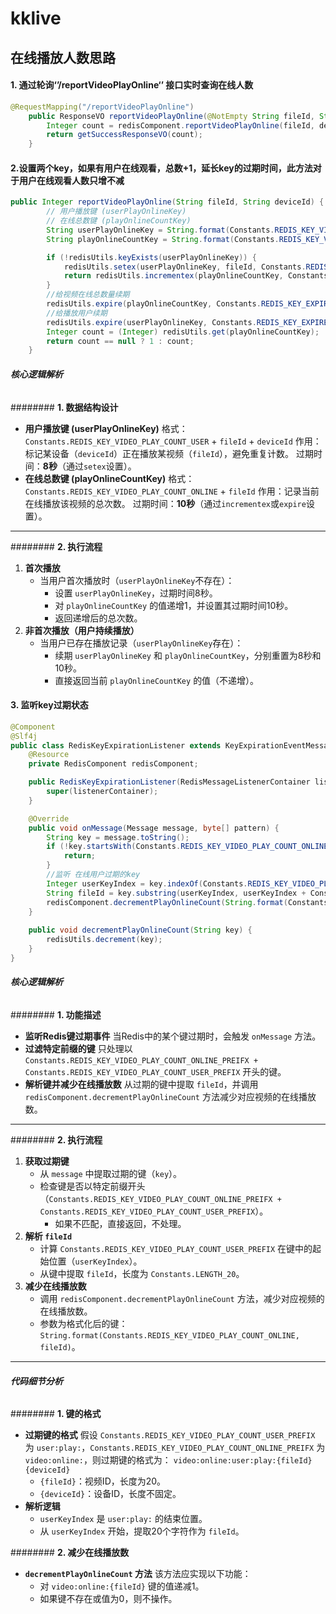 # kklive


## 在线播放人数思路

#### 1. 通过轮询‘’/reportVideoPlayOnline‘’ 接口实时查询在线人数

```java
@RequestMapping("/reportVideoPlayOnline")
    public ResponseVO reportVideoPlayOnline(@NotEmpty String fileId, String deviceId) {
        Integer count = redisComponent.reportVideoPlayOnline(fileId, deviceId);
        return getSuccessResponseVO(count);
    }
```

####  2.设置两个key，如果有用户在线观看，总数+1，延长key的过期时间，此方法对于用户在线观看人数只增不减

```java
public Integer reportVideoPlayOnline(String fileId, String deviceId) {
        // 用户播放键 (userPlayOnlineKey)
        // 在线总数键 (playOnlineCountKey)
        String userPlayOnlineKey = String.format(Constants.REDIS_KEY_VIDEO_PLAY_COUNT_USER, fileId, deviceId);
        String playOnlineCountKey = String.format(Constants.REDIS_KEY_VIDEO_PLAY_COUNT_ONLINE, fileId);

        if (!redisUtils.keyExists(userPlayOnlineKey)) {
            redisUtils.setex(userPlayOnlineKey, fileId, Constants.REDIS_KEY_EXPIRES_ONE_SECONDS * 8);
            return redisUtils.incrementex(playOnlineCountKey, Constants.REDIS_KEY_EXPIRES_ONE_SECONDS * 10).intValue();
        }
        //给视频在线总数量续期
        redisUtils.expire(playOnlineCountKey, Constants.REDIS_KEY_EXPIRES_ONE_SECONDS * 10);
        //给播放用户续期
        redisUtils.expire(userPlayOnlineKey, Constants.REDIS_KEY_EXPIRES_ONE_SECONDS * 8);
        Integer count = (Integer) redisUtils.get(playOnlineCountKey);
        return count == null ? 1 : count;
    }
```

###### **核心逻辑解析**

######## **1. 数据结构设计**

- **用户播放键 (userPlayOnlineKey)**
	格式：`Constants.REDIS_KEY_VIDEO_PLAY_COUNT_USER` + `fileId` + `deviceId`
	作用：标记某设备（`deviceId`）正在播放某视频（`fileId`），避免重复计数。
	过期时间：**8秒**（通过`setex`设置）。
- **在线总数键 (playOnlineCountKey)**
	格式：`Constants.REDIS_KEY_VIDEO_PLAY_COUNT_ONLINE` + `fileId`
	作用：记录当前在线播放该视频的总次数。
	过期时间：**10秒**（通过`incrementex`或`expire`设置）。

------

######## **2. 执行流程**

1. **首次播放**
	- 当用户首次播放时（`userPlayOnlineKey`不存在）：
		- 设置 `userPlayOnlineKey`，过期时间8秒。
		- 对 `playOnlineCountKey` 的值递增1，并设置其过期时间10秒。
		- 返回递增后的总次数。
2. **非首次播放（用户持续播放）**
	- 当用户已存在播放记录（`userPlayOnlineKey`存在）：
		- 续期 `userPlayOnlineKey` 和 `playOnlineCountKey`，分别重置为8秒和10秒。
		- 直接返回当前 `playOnlineCountKey` 的值（不递增）。



#### 3. 监听key过期状态

```java
@Component
@Slf4j
public class RedisKeyExpirationListener extends KeyExpirationEventMessageListener {
    @Resource
    private RedisComponent redisComponent;

    public RedisKeyExpirationListener(RedisMessageListenerContainer listenerContainer) {
        super(listenerContainer);
    }

    @Override
    public void onMessage(Message message, byte[] pattern) {
        String key = message.toString();
        if (!key.startsWith(Constants.REDIS_KEY_VIDEO_PLAY_COUNT_ONLINE_PREIFX + Constants.REDIS_KEY_VIDEO_PLAY_COUNT_USER_PREFIX)) {
            return;
        }
        //监听 在线用户过期的key
        Integer userKeyIndex = key.indexOf(Constants.REDIS_KEY_VIDEO_PLAY_COUNT_USER_PREFIX) + Constants.REDIS_KEY_VIDEO_PLAY_COUNT_USER_PREFIX.length();
        String fileId = key.substring(userKeyIndex, userKeyIndex + Constants.LENGTH_20);
        redisComponent.decrementPlayOnlineCount(String.format(Constants.REDIS_KEY_VIDEO_PLAY_COUNT_ONLINE, fileId));
    }
    
    public void decrementPlayOnlineCount(String key) {
        redisUtils.decrement(key);
    }
}
```

###### **核心逻辑解析**

######## **1. 功能描述**

- **监听Redis键过期事件**
	当Redis中的某个键过期时，会触发 `onMessage` 方法。
- **过滤特定前缀的键**
	只处理以 `Constants.REDIS_KEY_VIDEO_PLAY_COUNT_ONLINE_PREIFX + Constants.REDIS_KEY_VIDEO_PLAY_COUNT_USER_PREFIX` 开头的键。
- **解析键并减少在线播放数**
	从过期的键中提取 `fileId`，并调用 `redisComponent.decrementPlayOnlineCount` 方法减少对应视频的在线播放数。

------

######## **2. 执行流程**

1. **获取过期键**
	- 从 `message` 中提取过期的键（`key`）。
	- 检查键是否以特定前缀开头（`Constants.REDIS_KEY_VIDEO_PLAY_COUNT_ONLINE_PREIFX + Constants.REDIS_KEY_VIDEO_PLAY_COUNT_USER_PREFIX`）。
		- 如果不匹配，直接返回，不处理。
2. **解析 `fileId`**
	- 计算 `Constants.REDIS_KEY_VIDEO_PLAY_COUNT_USER_PREFIX` 在键中的起始位置（`userKeyIndex`）。
	- 从键中提取 `fileId`，长度为 `Constants.LENGTH_20`。
3. **减少在线播放数**
	- 调用 `redisComponent.decrementPlayOnlineCount` 方法，减少对应视频的在线播放数。
	- 参数为格式化后的键：`String.format(Constants.REDIS_KEY_VIDEO_PLAY_COUNT_ONLINE, fileId)`。

------

###### **代码细节分析**

######## **1. 键的格式**

- **过期键的格式**
	假设 `Constants.REDIS_KEY_VIDEO_PLAY_COUNT_USER_PREFIX` 为 `user:play:`，`Constants.REDIS_KEY_VIDEO_PLAY_COUNT_ONLINE_PREIFX` 为 `video:online:`，则过期键的格式为：
	`video:online:user:play:{fileId}{deviceId}`
	- `{fileId}`：视频ID，长度为20。
	- `{deviceId}`：设备ID，长度不固定。
- **解析逻辑**
	- `userKeyIndex` 是 `user:play:` 的结束位置。
	- 从 `userKeyIndex` 开始，提取20个字符作为 `fileId`。

######## **2. 减少在线播放数**

- **`decrementPlayOnlineCount` 方法**
	该方法应实现以下功能：
	- 对 `video:online:{fileId}` 键的值递减1。
	- 如果键不存在或值为0，则不操作。
